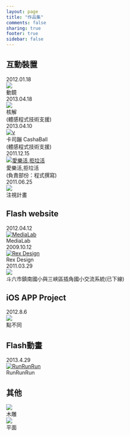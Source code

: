 ```yaml
---
layout: page
title: "作品集"
comments: false
sharing: true
footer: true
sidebar: false
---
```


<section class="slide-container">
  <h1>互動裝置</h1>

<div class="slide-deck">
  <div class="date">2012.01.18</div>
  <a class="fancybox-media" title="動鏡-以kinect感測的互動裝置，並使用非接觸式控制來操作系統" href="http://www.youtube.com/watch?v=6pMmIG09zqI" rel="media_interactive"><img src="http://pcdn1.rimg.tw/photos/4337162_qvt4w78_l.jpg"  border="0" /></a>
  <div class="title">動鏡</div>
</div>

<div class="slide-deck">
  <div class="date">2013.04.18</div>
  <a class="fancybox-media" title="核解" href="http://www.youtube.com/watch?v=pACrwwLjPxA" rel="media_interactive"><img src="http://pcdn1.rimg.tw/photos/4337228_7xeovtu_l.png" border="0" /></a>
  <div class="title">核解</br>(體感程式技術支援)</div>
</div>

<div class="slide-deck">
  <div class="date">2013.04.10</div>
  <a class="fancybox-media"  title="卡司蹦 CashaBall" href="http://www.youtube.com/watch?v=7VjGwlgNkys" rel="media_interactive"><img src="http://pcdn1.rimg.tw/photos/4337238_kb43754_l.png" alt="v" border="0" /></a>
  <div class="title">卡司蹦 CashaBall</br>(體感程式技術支援)</div>
</div>

<div class="slide-deck">
  <div class="date">2011.12.15</div>
  <a class="fancybox-media" title="愛樂活,拒垃活" href="http://youtu.be/jdDJjz7XQJ0" rel="media_interactive" ><img src="http://pcdn1.rimg.tw/photos/4337240_1k08boe_l.png" alt="愛樂活,拒垃活" border="0" /></a>
  <div class="title">愛樂活,拒垃活</br>(負責部份：程式撰寫)</div>
</div>

<div class="slide-deck">
  <div class="date">2011.06.25</div>
  <a class="fancybox-media" title="注視計畫" href="http://www.youtube.com/watch?v=3wvoNqBj33M#t=20" rel="media_interactive" ><img src="http://pcdn1.rimg.tw/photos/4352784_y1nk0fs_l.jpg"  /></a>
  <div class="title">注視計畫</div>
</div>

 <h1>Flash website</h1>
<div class="slide-deck">
  <div class="date">2012.04.12</div>
  <a href="https://dl.dropboxusercontent.com/u/68443214/mediaLab/media/index.html" target="_blank"><img src="http://pcdn1.rimg.tw/photos/4337158_dk0tzov_l.jpg" alt="MediaLab" border="0" /></a>
  <div class="title">MediaLab</div>
</div>

<div class="slide-deck">
  <div class="date">2009.10.12</div>
  <a href="http://www.flybrush.com/sayaku/" target="_blank"><img src="http://pcdn1.rimg.tw/photos/4337210_5qah5aa_l.png" alt="Rex Design" border="0" /></a>
  <div class="title">Rex Design</div>
</div>

<div class="slide-deck">
  <div class="date">2011.03.29</div>
  <a name="done" href="#done"><img src="http://pcdn1.rimg.tw/photos/4343624_ptmrfih_l.jpg"  border="0" /></a>
  <div class="title">斗六市鎮南國小與三峽區插角國小交流系統(已下線)</div>
</div>
 
 <h1>iOS APP Project</h1>
<div class="slide-deck">
  <div class="date">2012.8.6</div>
  <a class="fancybox-youtube" title="點不同-使用cocos2d開發的iOS專案，為雙人遊戲，比賽誰先點到畫面上形狀與其他不同的物件!" href="http://www.youtube.com/watch?v=C2dJp212iIY"><img src="http://pcdn1.rimg.tw/photos/4337164_bwjamb2_l.jpg"  border="0" /></a>
  <div class="title">點不同</div>
</div>

 <h1>Flash動畫</h1>

<div class="slide-deck">
  <div class="date">2013.4.29</div>
  <a class="fancybox-youtube" title="RunRunRun-國防部第47屆文藝金像獎-多媒體短片-銅獎" href="http://www.youtube.com/watch?v=6zVlpd3aRpk"><img src="http://pcdn1.rimg.tw/photos/4337160_k3pyfu2_l.jpg" alt="RunRunRun" border="0" /></a>
  <div class="title">RunRunRun</div>
</div>

<h1>其他</h1>

<div class="slide-deck">
  <a id="fancybox-manual-c" href="javascript:;"><img src="http://pcdn1.rimg.tw/photos/4345020_8ensygm_l.jpg" /></a>
  <div class="title">木雕</div>
</div>

<div class="slide-deck">
  <a id="fancybox-manual-a" href="javascript:;"><img src="http://pcdn1.rimg.tw/photos/4346688_cmwysbm_l.jpg" /></a>
  <div class="title">平面</div>
</div>

<h1></h1>
</section>

